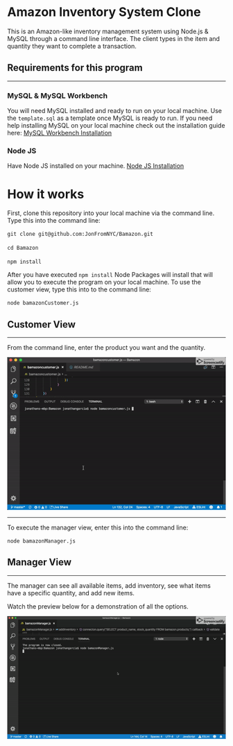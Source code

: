 # Amazon Inventory System Clone
This is an Amazon-like inventory management system using Node.js &amp; MySQL through a command line interface. The client types in the item and quantity they want to complete a transaction.

## Requirements for this program
___
### MySQL & MySQL Workbench
You will need MySQL installed and ready to run on your local machine. Use the `template.sql` as a template once MySQL is ready to run. If you need help installing MySQL on your local machine check out the installation guide here: [MySQL Workbench Installation](https://dev.mysql.com/downloads/workbench/)

### Node JS
Have Node JS installed on your machine. [Node JS Installation](https://nodejs.org/en/)

# How it works

First, clone this repository into your local machine via the command line. Type this into the command line:


    git clone git@github.com:JonFromNYC/Bamazon.git

    cd Bamazon

    npm install

After you have executed `npm install` Node Packages will install that will allow you to execute the program on your local machine.
To use the customer view, type this into to the command line:

    node bamazonCustomer.js

## Customer View
___
From the command line, enter the product you want and the quantity.

![customer](/images/customer.gif)

---

To execute the manager view, enter this into the command line:

    node bamazonManager.js

## Manager View
___
The manager can see all available items, add inventory, see what items have a specific quantity, and add new items.

Watch the preview below for a demonstration of all the options.

![manager](/images/manager.gif)
